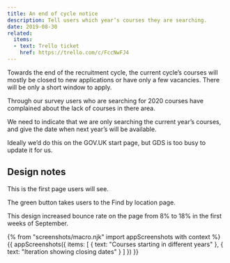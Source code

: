 ```yaml
---
title: An end of cycle notice
description: Tell users which year’s courses they are searching.
date: 2019-08-30
related:
  items:
  - text: Trello ticket
    href: https://trello.com/c/FccNwFJ4
---
```

Towards the end of the recruitment cycle, the current cycle’s courses will mostly be closed to new applications or have only a few vacancies. There will be only a short window to apply.

Through our survey users who are searching for 2020 courses have complained about the lack of courses in there area.

We need to indicate that we are only searching the current year’s courses, and give the date when next year’s will be available.

Ideally we’d do this on the GOV.UK start page, but GDS is too busy to update it for us.

## Design notes

This is the first page users will see.

The green button takes users to the Find by location page.

This design increased bounce rate on the page from 8% to 18% in the first weeks of September.

{% from "screenshots/macro.njk" import appScreenshots with context %}
{{ appScreenshots({
  items: [
    { text: "Courses starting in different years" },
    { text: "Iteration showing closing dates" }
  ]
}) }}
